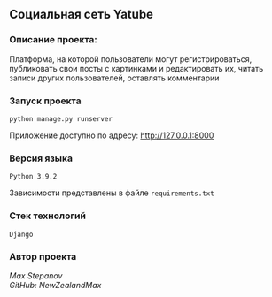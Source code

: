 ## Социальная сеть Yatube

### Описание проекта:
Платформа, на которой пользователи могут регистрироваться, публиковать свои посты с картинками и редактировать их, читать записи других пользователей, оставлять комментарии

### Запуск проекта
```
python manage.py runserver
```
Приложение доступно по адресу: http://127.0.0.1:8000

### Версия языка
`Python 3.9.2`

Зависимости представлены в файле `requirements.txt`

### Стек технологий
`Django`

### Автор проекта
_Max Stepanov_  
_GitHub: NewZealandMax_
